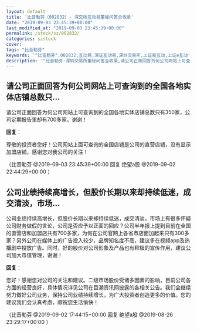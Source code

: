 ```yaml
---
layout: default
title: '比音勒芬（002832）- 深交所互动易董秘问答全收录'
date: "2019-09-03 23:45:39+00:00"
last_modified_at: "2019-09-03 23:45:39+00:00"
permalink: /stock/sz/002832/
categories: szstock
cover: 
tags: "比音勒芬"
keywords: '"比音勒芬",002832,互动易,深证互动易,深圳交易所,上证易互动,上证e互动'
description: '"比音勒芬-深圳交易所董秘问答全收录,请公司正面回答为何公司网站上可查询到的全国各地实体店铺总数只有350家，公司定期报告里却有700多家。谢谢！"'
---
```


## 请公司正面回答为何公司网站上可查询到的全国各地实体店铺总数只...

请公司正面回答为何公司网站上可查询到的全国各地实体店铺总数只有350家，公司定期报告里却有700多家。谢谢！

**回复**：

尊敬的投资者您好！公司网站上面可查询的全国店铺是公司的直营店铺，没有显示加盟店铺，感谢您对我公司的关注！ 

（比音勒芬  @2019-09-03 23:45:39+00:00 回复 绝望a股  @2019-09-02 22:44:29+00:00 ）

## 公司业绩持续高增长，但股价长期以来却持续低迷，成交清淡，市场...

公司业绩持续高增长，但股价长期以来却持续低迷，成交清淡，市场上有很多怀疑公司财务做假的言论，公司是否应予以正面的回应？公司半年报上提到目前在全国的直营店和加盟店共有700多家，为何在公司官网上各省市店面加起来只有300多家？另外公司在媒体上的广告投入较少，品牌知名度不高，建议多在视频app及热播剧中投放广告。同时，好的股价对公司形象及产品也有积极的宣传作用，建议公司加大市值管理，谢谢！

**回复**：

您好！感谢您对公司的关注和建议。二级市场股价受诸多因素的影响，目前公司各方面的经营良好，具体情况详见公司在巨潮资讯网披露的各相关公告。我们会继续努力做好公司业务，保持公司业绩持续增长，为广大投资者创造更多的价值。您的建议我们会认真考虑，顺祝您生活愉快！ 

（比音勒芬  @2019-09-02 17:44:15+00:00 回复 绝望a股  @2019-08-26 23:29:17+00:00 ）

